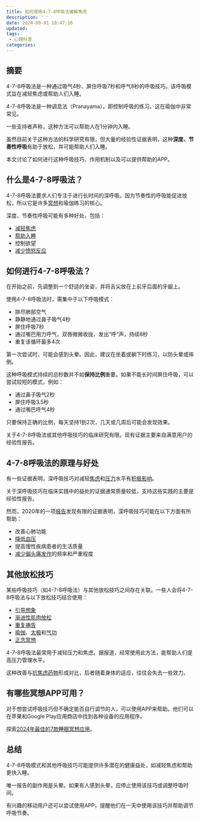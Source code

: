 ```yaml
---
title: 如何使用4-7-8呼吸法缓解焦虑
description: ' '
date: 2024-09-01 18:47:16
updated:
tags:
 - 心理科普
categories:
---
```

## 摘要 

4-7-8呼吸法是一种通过吸气4秒、屏住呼吸7秒和呼气8秒的呼吸技巧。该呼吸模式旨在减轻焦虑或帮助人们入睡。

4-7-8呼吸法是一种调息法（Pranayama），即控制呼吸的练习。这在瑜伽中非常常见。

一些支持者声称，这种方法可以帮助人在1分钟内入睡。

虽然目前关于这种方法的科学研究有限，但大量的经验性证据表明，这种**深度、节奏性呼吸**有助于放松，并可能帮助人们入睡。

本文讨论了如何进行这种呼吸技巧、作用机制以及可以提供帮助的APP。


## 什么是4-7-8呼吸法？

4-7-8呼吸法要求人们专注于进行长时间的深呼吸。因为节奏性的呼吸能促进放松，所以它是许多[冥想](https://www.medicalnewstoday.com/articles/320392)和瑜伽练习的核心。

深度、节奏性呼吸可能有多种好处，包括：

 * [减轻焦虑](https://www.ncbi.nlm.nih.gov/pmc/articles/PMC8481564/)
 * [帮助入睡](https://www.ncbi.nlm.nih.gov/pmc/articles/PMC6361823/)
 * 控制欲望
 * [减少愤怒反应](https://www.ncbi.nlm.nih.gov/pmc/articles/PMC6137615/)

## 如何进行4-7-8呼吸法？

在开始之前，先调整到一个舒适的坐姿，并将舌尖放在上前牙后面的牙龈上。

使用4-7-8呼吸法时，需集中于以下呼吸模式：

* 排尽肺部空气
* 静静地通过鼻子吸气4秒
* 屏住呼吸7秒
* 通过嘴巴用力呼气，双唇微微收拢，发出“呼”声，持续8秒
* 重复该循环最多4次

第一次尝试时，可能会感到头晕。因此，建议在坐着或躺下时练习，以防头晕或摔倒。

这种呼吸模式持续的总秒数并不如**保持比例**重要。如果不能长时间屏住呼吸，可以尝试较短的模式，例如：

* 通过鼻子吸气2秒
* 屏住呼吸3.5秒
* 通过嘴巴呼气4秒

只要保持正确的比例，每天坚持1到2次，几天或几周后可能会发现效果。

关于4-7-8呼吸法或其他呼吸技巧的临床研究有限。现有证据主要来自满意用户的经验性报告。

## 4-7-8呼吸法的原理与好处 

有一些证据表明，深呼吸技巧对减轻[焦虑](https://www.medicalnewstoday.com/articles/323454)和[压力](https://www.medicalnewstoday.com/articles/145855)水平有[积极影响](https://www.ncbi.nlm.nih.gov/pmc/articles/PMC5455070/)。

关于深呼吸技巧在临床实践中的益处的证据通常质量较低，支持这些实践的主要是经验性报告。

然而，2020年的一项[报告](https://www.ncbi.nlm.nih.gov/pmc/articles/PMC7602530/)发现有限的证据表明，深呼吸技巧可能在以下方面有所帮助：

 * 改善心肺功能
 * [降低血压](https://www.medicalnewstoday.com/articles/270644)
 * 提高慢性疾病患者的生活质量
 * [减少偏头痛发作](https://www.medicalnewstoday.com/articles/270644)的频率和严重程度

## 其他放松技巧 

某些呼吸技巧（如4-7-8呼吸法）与其他放松技巧之间存在关联。一些人会将4-7-8呼吸法与以下放松技巧结合使用：

 * [引导想象](https://www.medicalnewstoday.com/articles/guided-imagery)
 * [渐进性肌肉放松](https://www.medicalnewstoday.com/articles/progressive-muscle-relaxation-pmr)
 * [重复祷告](https://www.medicalnewstoday.com/articles/mantras-for-anxiety)
 * [瑜伽](https://www.medicalnewstoday.com/articles/286745)、[太极](https://www.medicalnewstoday.com/articles/265507)和[气功](https://www.medicalnewstoday.com/articles/qigong-benefits)
 * [正念冥想](https://www.medicalnewstoday.com/articles/324839)

4-7-8呼吸法最常用于减轻压力和焦虑。据报道，经常使用此方法，能帮助人们提高压力管理水平。

这种改善与[抗焦虑药物](https://www.medicalnewstoday.com/articles/323666)形成对比，后者随着身体的适应，往往会失去一些效力。

## 有哪些冥想APP可用？ 

对于想尝试呼吸技巧但不确定能否自行调节的人，可以使用APP来帮助。他们可以在苹果和Google Play应用商店中找到各种设备的应用程序。

探索[2024年最佳的7款睡眠冥想应用](https://www.medicalnewstoday.com/articles/best-apps-for-sleep-meditation#top-apps)。


## 总结

4-7-8呼吸模式和其他呼吸技巧可能提供许多潜在的健康益处，如减轻焦虑和帮助更快入睡。

唯一报告的副作用是头晕。如果有人感到头晕，应停止使用该技巧或调整呼吸时间。

有兴趣的移动用户还可以尝试使用APP，提醒他们在一天中使用该技巧并帮助调节呼吸节奏。